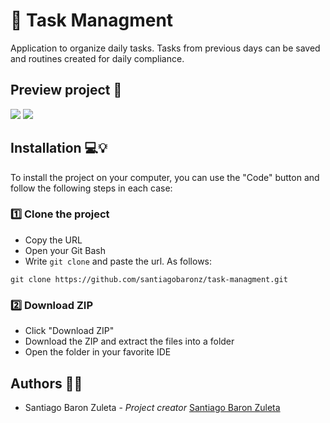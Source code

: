 # 🧾 Task Managment

Application to organize daily tasks. Tasks from previous days can be saved and routines created for daily compliance.

## Preview project 📸

![](https://raw.githubusercontent.com/santiagobaronz/task-managment/master/assets/sc1.JPG)
![](https://raw.githubusercontent.com/santiagobaronz/task-managment/master/assets/sc2.JPG)

## Installation 💻💡

To install the project on your computer, you can use the "Code" button and follow the following steps in each case:

### 1️⃣ Clone the project

- Copy the URL
- Open your Git Bash
- Write ``` git clone ``` and paste the url. As follows:

``` 
git clone https://github.com/santiagobaronz/task-managment.git
```

### 2️⃣ Download ZIP

- Click "Download ZIP"
- Download the ZIP and extract the files into a folder
- Open the folder in your favorite IDE

## Authors 🦸‍♀️

- Santiago Baron Zuleta - *Project creator* [Santiago Baron Zuleta](https://github.com/santiagobaronz)
